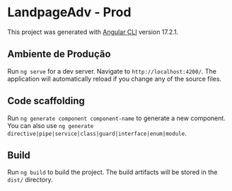 # LandpageAdv - Prod

This project was generated with [Angular CLI](https://github.com/angular/angular-cli) version 17.2.1.

## Ambiente de Produção

Run `ng serve` for a dev server. Navigate to `http://localhost:4200/`. The application will automatically reload if you change any of the source files.

## Code scaffolding

Run `ng generate component component-name` to generate a new component. You can also use `ng generate directive|pipe|service|class|guard|interface|enum|module`.

## Build

Run `ng build` to build the project. The build artifacts will be stored in the `dist/` directory.
